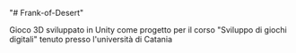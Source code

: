 "# Frank-of-Desert" 

Gioco 3D sviluppato in Unity come progetto per il corso "Sviluppo di giochi digitali" tenuto presso l'università di Catania
